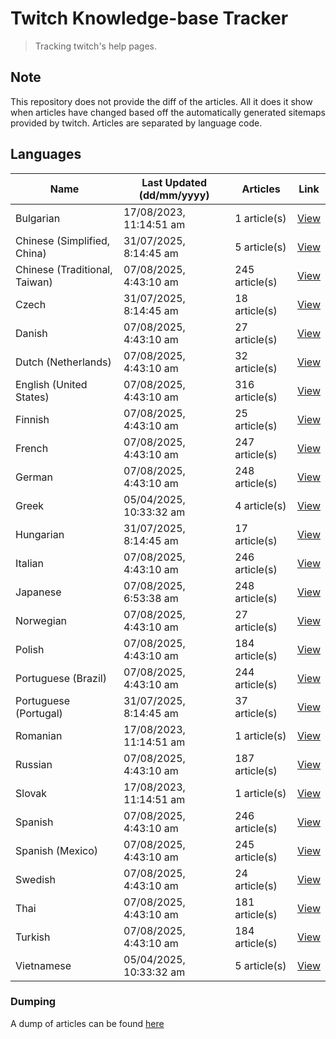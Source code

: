 # Twitch Knowledge-base Tracker
> Tracking twitch's help pages. 

## Note
This repository does not provide the diff of the articles. All it does it show when articles have changed based
off the automatically generated sitemaps provided by twitch. Articles are separated by language code.

## Languages

| Name                          | Last Updated (dd/mm/yyyy) | Articles       | Link                   |
|-------------------------------|---------------------------|----------------|------------------------|
| Bulgarian                     | 17/08/2023, 11:14:51 am   | 1 article(s)   | [View](docs/bg.md)     |
| Chinese (Simplified, China)   | 31/07/2025, 8:14:45 am    | 5 article(s)   | [View](docs/zh_CN.md)  |
| Chinese (Traditional, Taiwan) | 07/08/2025, 4:43:10 am    | 245 article(s) | [View](docs/zh_TW.md)  |
| Czech                         | 31/07/2025, 8:14:45 am    | 18 article(s)  | [View](docs/cs.md)     |
| Danish                        | 07/08/2025, 4:43:10 am    | 27 article(s)  | [View](docs/da.md)     |
| Dutch (Netherlands)           | 07/08/2025, 4:43:10 am    | 32 article(s)  | [View](docs/nl_NL.md)  |
| English (United States)       | 07/08/2025, 4:43:10 am    | 316 article(s) | [View](docs/en_US.md)  |
| Finnish                       | 07/08/2025, 4:43:10 am    | 25 article(s)  | [View](docs/fi.md)     |
| French                        | 07/08/2025, 4:43:10 am    | 247 article(s) | [View](docs/fr.md)     |
| German                        | 07/08/2025, 4:43:10 am    | 248 article(s) | [View](docs/de.md)     |
| Greek                         | 05/04/2025, 10:33:32 am   | 4 article(s)   | [View](docs/el.md)     |
| Hungarian                     | 31/07/2025, 8:14:45 am    | 17 article(s)  | [View](docs/hu.md)     |
| Italian                       | 07/08/2025, 4:43:10 am    | 246 article(s) | [View](docs/it.md)     |
| Japanese                      | 07/08/2025, 6:53:38 am    | 248 article(s) | [View](docs/ja.md)     |
| Norwegian                     | 07/08/2025, 4:43:10 am    | 27 article(s)  | [View](docs/no.md)     |
| Polish                        | 07/08/2025, 4:43:10 am    | 184 article(s) | [View](docs/pl.md)     |
| Portuguese (Brazil)           | 07/08/2025, 4:43:10 am    | 244 article(s) | [View](docs/pt_BR.md)  |
| Portuguese (Portugal)         | 31/07/2025, 8:14:45 am    | 37 article(s)  | [View](docs/pt_PT.md)  |
| Romanian                      | 17/08/2023, 11:14:51 am   | 1 article(s)   | [View](docs/ro.md)     |
| Russian                       | 07/08/2025, 4:43:10 am    | 187 article(s) | [View](docs/ru.md)     |
| Slovak                        | 17/08/2023, 11:14:51 am   | 1 article(s)   | [View](docs/sk.md)     |
| Spanish                       | 07/08/2025, 4:43:10 am    | 246 article(s) | [View](docs/es.md)     |
| Spanish (Mexico)              | 07/08/2025, 4:43:10 am    | 245 article(s) | [View](docs/es_MX.md)  |
| Swedish                       | 07/08/2025, 4:43:10 am    | 24 article(s)  | [View](docs/sv.md)     |
| Thai                          | 07/08/2025, 4:43:10 am    | 181 article(s) | [View](docs/th.md)     |
| Turkish                       | 07/08/2025, 4:43:10 am    | 184 article(s) | [View](docs/tr.md)     |
| Vietnamese                    | 05/04/2025, 10:33:32 am   | 5 article(s)   | [View](docs/vi.md)     |

### Dumping
A dump of articles can be found [here](docs/RAW.md)